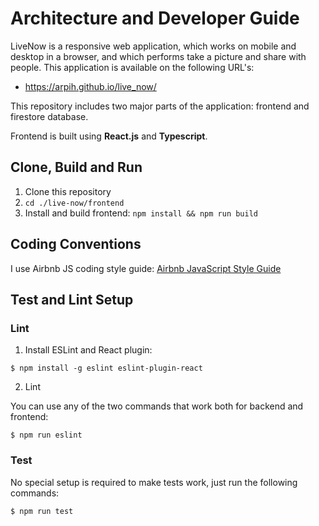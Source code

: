 # Architecture and Developer Guide

LiveNow is a responsive web application, which works on mobile and desktop in a browser,
and which performs take a picture and share with people. This application is available on the following URL's:
- https://arpih.github.io/live_now/

This repository includes two major parts of the application: frontend and firestore database.

Frontend is built using **React.js** and **Typescript**.

## Clone, Build and Run

1. Clone this repository
2. `cd ./live-now/frontend`
3. Install and build frontend: `npm install && npm run build`

## Coding Conventions

I use Airbnb JS coding style guide: [Airbnb JavaScript Style Guide](https://github.com/airbnb/javascript)

## Test and Lint Setup

### Lint

1. Install ESLint and React plugin:

`$ npm install -g eslint eslint-plugin-react`

2. Lint

You can use any of the two commands that work both for backend and frontend:

`$ npm run eslint`

### Test

No special setup is required to make tests work, just run the following commands:

`$ npm run test`
